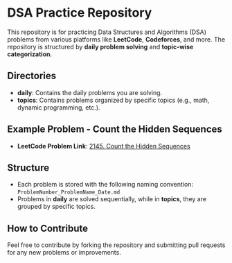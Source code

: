 # DSA Practice Repository

This repository is for practicing Data Structures and Algorithms (DSA) problems from various platforms like **LeetCode**, **Codeforces**, and more. The repository is structured by **daily problem solving** and **topic-wise categorization**.

## Directories

- **daily**: Contains the daily problems you are solving.
- **topics**: Contains problems organized by specific topics (e.g., math, dynamic programming, etc.).

## Example Problem - Count the Hidden Sequences

- **LeetCode Problem Link**: [2145. Count the Hidden Sequences](https://leetcode.com/problems/count-the-hidden-sequences/description/)

## Structure

- Each problem is stored with the following naming convention:
  `ProblemNumber_ProblemName_Date.md`
- Problems in **daily** are solved sequentially, while in **topics**, they are grouped by specific topics.

## How to Contribute

Feel free to contribute by forking the repository and submitting pull requests for any new problems or improvements.

